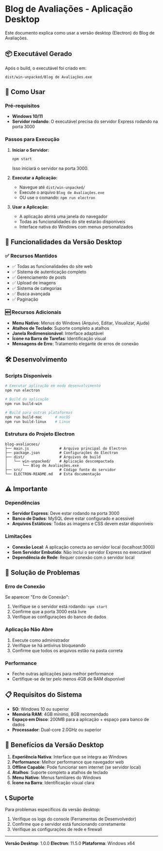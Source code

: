 # Blog de Avaliações - Aplicação Desktop

Este documento explica como usar a versão desktop (Electron) do Blog de Avaliações.

## 📦 Executável Gerado

Após o build, o executável foi criado em:
```
dist/win-unpacked/Blog de Avaliações.exe
```

## 🚀 Como Usar

### Pré-requisitos
- **Windows 10/11**
- **Servidor rodando**: O executável precisa do servidor Express rodando na porta 3000

### Passos para Execução

1. **Iniciar o Servidor:**
   ```bash
   npm start
   ```
   Isso iniciará o servidor na porta 3000.

2. **Executar a Aplicação:**
   - Navegue até `dist/win-unpacked/`
   - Execute o arquivo `Blog de Avaliações.exe`
   - OU use o comando: `npm run electron`

3. **Usar a Aplicação:**
   - A aplicação abrirá uma janela do navegador
   - Todas as funcionalidades do site estarão disponíveis
   - Interface nativa do Windows com menus personalizados

## 🔧 Funcionalidades da Versão Desktop

### ✅ Recursos Mantidos
- ✅ Todas as funcionalidades do site web
- ✅ Sistema de autenticação completo
- ✅ Gerenciamento de posts
- ✅ Upload de imagens
- ✅ Sistema de categorias
- ✅ Busca avançada
- ✅ Paginação

### 🆕 Recursos Adicionais
- **Menu Nativo**: Menus do Windows (Arquivo, Editar, Visualizar, Ajuda)
- **Atalhos de Teclado**: Suporte completo a atalhos
- **Janela Redimensionável**: Interface adaptável
- **Ícone na Barra de Tarefas**: Identificação visual
- **Mensagens de Erro**: Tratamento elegante de erros de conexão

## 🛠️ Desenvolvimento

### Scripts Disponíveis

```bash
# Executar aplicação em modo desenvolvimento
npm run electron

# Build da aplicação
npm run build-win

# Build para outras plataformas
npm run build-mac      # macOS
npm run build-linux    # Linux
```

### Estrutura do Projeto Electron

```
blog-avaliacoes/
├── main.js              # Arquivo principal do Electron
├── package.json         # Configurações do Electron
├── dist/                # Arquivos de build
│   └── win-unpacked/    # Aplicação descompactada
│       └── Blog de Avaliações.exe
├── src/                 # Código fonte do servidor
└── ELECTRON-README.md   # Esta documentação
```

## ⚠️ Importante

### Dependências
- **Servidor Express**: Deve estar rodando na porta 3000
- **Banco de Dados**: MySQL deve estar configurado e acessível
- **Arquivos Estáticos**: Todas as imagens e CSS devem estar disponíveis

### Limitações
- **Conexão Local**: A aplicação conecta ao servidor local (localhost:3000)
- **Sem Servidor Embutido**: Não inclui o servidor Express no executável
- **Dependência de Rede**: Requer conexão com o servidor local

## 🔧 Solução de Problemas

### Erro de Conexão
Se aparecer "Erro de Conexão":
1. Verifique se o servidor está rodando: `npm start`
2. Confirme que a porta 3000 está livre
3. Verifique as configurações do banco de dados

### Aplicação Não Abre
1. Execute como administrador
2. Verifique se há antivírus bloqueando
3. Confirme que todos os arquivos estão na pasta correta

### Performance
- Feche outras aplicações para melhor performance
- Certifique-se de ter pelo menos 4GB de RAM disponível

## 📋 Requisitos do Sistema

- **SO**: Windows 10 ou superior
- **Memória RAM**: 4GB mínimo, 8GB recomendado
- **Espaço em Disco**: 200MB para a aplicação + espaço para banco de dados
- **Processador**: Dual-core 2.0GHz ou superior

## 🎯 Benefícios da Versão Desktop

1. **Experiência Nativa**: Interface que se integra ao Windows
2. **Performance**: Melhor performance que navegador web
3. **Offline Capable**: Pode funcionar sem internet (se servidor local)
4. **Atalhos**: Suporte completo a atalhos de teclado
5. **Menu Nativo**: Menus familiares do Windows
6. **Ícone na Barra**: Identificação visual clara

## 📞 Suporte

Para problemas específicos da versão desktop:
1. Verifique os logs do console (Ferramentas de Desenvolvedor)
2. Confirme que o servidor está funcionando corretamente
3. Verifique as configurações de rede e firewall

---

**Versão Desktop**: 1.0.0
**Electron**: 11.5.0
**Plataforma**: Windows x64